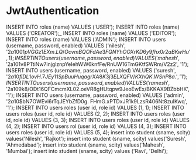 # JwtAuthentication
INSERT INTO roles (name) VALUES ('USER');
INSERT INTO roles (name) VALUES ('CREATOR');_
INSERT INTO roles (name) VALUES ('EDITOR');
INSERT INTO roles (name) VALUES ('ADMIN');
INSERT INTO users (username, password, enabled) VALUES ('nilesh', '$2a$10$01pVGGz1EXm. LQ/OcvmBQOFdAe3FQNYhOOXrKD6y9fhx0r2aBKwHu', 1);
INSERT INTO users (username, password, enabled) VALUES ('mahesh', '$2a$10$1v8PTtiNw7injglznpYeIehWW6knfFe/RnUW16TmGKtfSWRm/V2z2', '1');
INSERT INTO users (username, password, enabled) VALUES ('suresh', '$2a$10$flDL1ovH. 7JEy11SpBuuHuqagrXA8K3j3ELXQFV/KXhQK. WSnP8a.', '1');
INSERT INTO users (username, password, enabled) VALUES ('ramesh', '$2a$10$9k8/ODt16QFCmcmXL02.oeVR8gHUtqpw9JeoEwEx/BKKAX9BZbbHK', '1');
INSERT INTO users (username, password, enabled) VALUES ('admin', '$2a$10$bN7OWEvi6rTqJEYbZfD0g. FHmG.xPTDxJR1k9LzsR406Nt8zuIKwq', '1');
INSERT INTO users roles (user id, role id) VALUES (1, 1);
INSERT INTO users roles (user id, role id) VALUES (2, 2);
INSERT INTO users roles (user id, role id) VALUES (3, 3);
INSERT INTO users roles (user id, role id) VALUES (4, 2);
INSERT INTO users rol (user id, role id) VALUES (4, 3);
INSERT INTO users roles (user id, role id) VALUES (5, 4);
insert into student (sname, scity) values('Nilesh', 'Rajkot');
insert into student (sname, scity) values('Suresh', 'Ahmedabad');
insert into student (sname, scity) values('Mahesh', 'Mumbai');
insert into student (sname, scity) values ('Ravi', 'Delhi');
